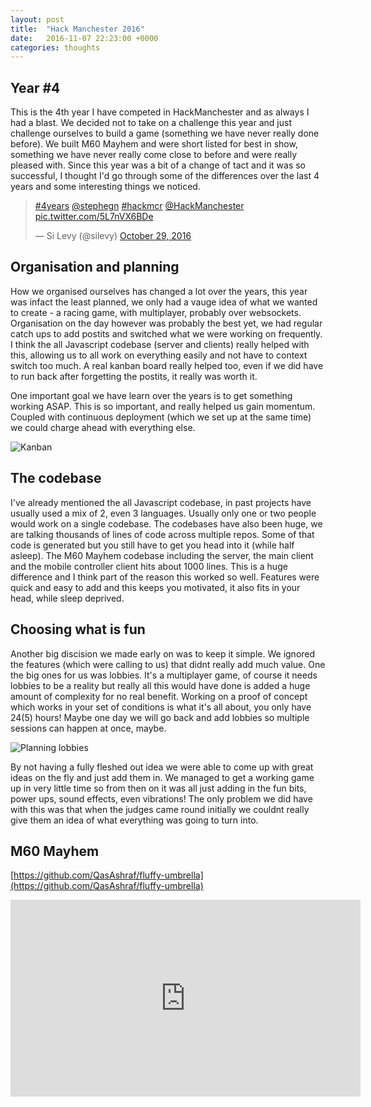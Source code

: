```yaml
---
layout: post
title:  "Hack Manchester 2016"
date:   2016-11-07 22:23:00 +0000
categories: thoughts
---
```


## Year #4

This is the 4th year I have competed in HackManchester and as always I had a blast. We decided not to take on a challenge this year and just challenge ourselves to build a game (something we have never really done before). We built M60 Mayhem and were short listed for best in show, something we have never really come close to before and were really pleased with.
Since this year was a bit of a change of tact and it was so successful, I thought I'd go through some of the differences over the last 4 years and some interesting things we noticed.

<blockquote class="twitter-tweet" data-partner="tweetdeck"><p lang="und" dir="ltr"><a href="https://twitter.com/hashtag/4years?src=hash">#4years</a> <a href="https://twitter.com/stephegn">@stephegn</a> <a href="https://twitter.com/hashtag/hackmcr?src=hash">#hackmcr</a> <a href="https://twitter.com/HackManchester">@HackManchester</a> <a href="https://t.co/5L7nVX6BDe">pic.twitter.com/5L7nVX6BDe</a></p>&mdash; Si Levy (@silevy) <a href="https://twitter.com/silevy/status/792382056479227904">October 29, 2016</a></blockquote>
<script async src="//platform.twitter.com/widgets.js" charset="utf-8"></script>

## Organisation and planning

How we organised ourselves has changed a lot over the years, this year was infact the least planned, we only had a vauge idea of what we wanted to create - a racing game, with multiplayer, probably over websockets. Organisation on the day however was probably the best yet, we had regular catch ups to add postits and switched what we were working on frequently. I think the all Javascript codebase (server and clients) really helped with this, allowing us to all work on everything easily and not have to context switch too much. A real kanban board really helped too, even if we did have to run back after forgetting the postits, it really was worth it.

One important goal we have learn over the years is to get something working ASAP. This is so important, and really helped us gain momentum. Coupled with continuous deployment (which we set up at the same time) we could charge ahead with everything else.

![Kanban](http://www.playbyplay.io/wp-content/uploads/2016/10/IMG_6536-1024x682.jpg)

## The codebase

I've already mentioned the all Javascript codebase, in past projects have usually used a mix of 2, even 3 languages. Usually only one or two people would work on a single codebase. The codebases have also been huge, we are talking thousands of lines of code across multiple repos. Some of that code is generated but you still have to get you head into it (while half asleep). The M60 Mayhem codebase including the server, the main client and the mobile controller client hits about 1000 lines. This is a huge difference and I think part of the reason this worked so well. Features were quick and easy to add and this keeps you motivated, it also fits in your head, while sleep deprived.

## Choosing what is fun

Another big discision we made early on was to keep it simple. We ignored the features (which were calling to us) that didnt really add much value. One the big ones for us was lobbies. It's a multiplayer game, of course it needs lobbies to be a reality but really all this would have done is added a huge amount of complexity for no real benefit. Working on a proof of concept which works in your set of conditions is what it's all about, you only have 24(5) hours! Maybe one day we will go back and add lobbies so multiple sessions can happen at once, maybe.

![Planning lobbies](http://www.playbyplay.io/wp-content/uploads/2016/10/DSC_1828-1024x683.jpg)

By not having a fully fleshed out idea we were able to come up with great ideas on the fly and just add them in. We managed to get a working game up in very little time so from then on it was all just adding in the fun bits, power ups, sound effects, even vibrations! The only problem we did have with this was that when the judges came round initially we couldnt really give them an idea of what everything was going to turn into.

## M60 Mayhem
[https://github.com/QasAshraf/fluffy-umbrella](https://github.com/QasAshraf/fluffy-umbrella)
<iframe width="560" height="315" src="https://www.youtube.com/embed/A5aAISyJCtI" frameborder="0" allowfullscreen></iframe>
